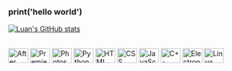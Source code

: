 ### print('hello world')

[![Luan's GitHub stats](https://github-readme-stats.vercel.app/api?username=luannbrandao&show_icons=true&theme=nightowl&include_all_commits=true&count_private=true)](https://github.com/anuraghazra/github-readme-stats)

<div style="display: inline_block"><br>
  <img align="center" alt="After Effects" height="30" width="40" src="https://cdn.jsdelivr.net/gh/devicons/devicon/icons/aftereffects/aftereffects-original.svg">
  <img align="center" alt="Premiere" height="30" width="40" src="https://cdn.jsdelivr.net/gh/devicons/devicon/icons/premierepro/premierepro-original.svg">
  <img align="center" alt="Photoshop" height="30" width="40" src="https://cdn.jsdelivr.net/gh/devicons/devicon/icons/photoshop/photoshop-plain.svg">
  <img align="center" alt="Python" height="30" width="40" src="https://cdn.jsdelivr.net/gh/devicons/devicon/icons/python/python-original.svg">
  <img align="center" alt="HTML" height="30" width="40" src="https://cdn.jsdelivr.net/gh/devicons/devicon/icons/html5/html5-original.svg">
  <img align="center" alt="CSS" height="30" width="40" src="https://cdn.jsdelivr.net/gh/devicons/devicon/icons/css3/css3-original.svg">
  <img align="center" alt="JavaScript" height="30" width="40" src="https://cdn.jsdelivr.net/gh/devicons/devicon/icons/javascript/javascript-original.svg">
  <img align="center" alt="C++" height="30" width="40" src="https://cdn.jsdelivr.net/gh/devicons/devicon/icons/cplusplus/cplusplus-original.svg">
  <img align="center" alt="Electron" height="30" width="40" src="https://cdn.jsdelivr.net/gh/devicons/devicon/icons/electron/electron-original.svg">
  <img align="center" alt="Linux" height="30" width="40" src="https://cdn.jsdelivr.net/gh/devicons/devicon/icons/linux/linux-original.svg">
</div>

##
 
